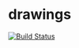 drawings
======

[![Build Status](https://travis-ci.org/lgarithm/drawings.svg?branch=master)](https://travis-ci.org/lgarithm/drawings)

